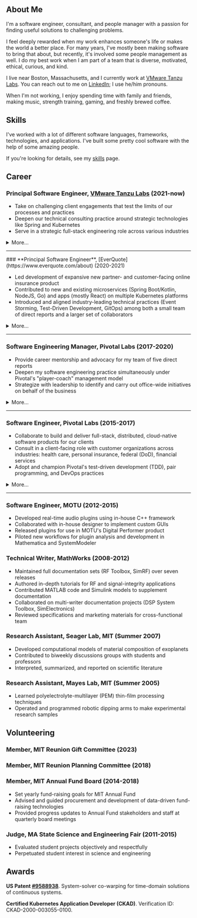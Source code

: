 ## About Me

I'm a software engineer, consultant, and people manager with a passion for finding useful solutions to challenging problems.

I feel deeply rewarded when my work enhances someone's life or makes the world a better place. For many years, I've mostly been making software to bring that about, but recently, it's involved some people management as well. I do my best work when I am part of a team that is diverse, motivated, ethical, curious, and kind.

I live near Boston, Massachusetts, and I currently work at [VMware Tanzu Labs](https://tanzu.vmware.com/tanzu). You can reach out to me on [LinkedIn](https://www.linkedin.com/in/tyson-mcnulty-611146b/); I use he/him pronouns.

When I'm not working, I enjoy spending time with family and friends, making music, strength training, gaming, and freshly brewed coffee.

## Skills

I've worked with a lot of different software languages, frameworks, technologies, and applications. I've built some pretty cool software with the help of some amazing people.

If you're looking for details, see my [skills](./skills.md) page.

## Career

### **Principal Software Engineer**, [VMware Tanzu Labs](https://tanzu.vmware.com/tanzu) (2021-now)

* Take on challenging client engagements that test the limits of our processes and practices
* Deepen our technical consulting practice around strategic technologies like Spring and Kubernetes
* Serve in a strategic full-stack engineering role across various industries

<details><summary><a style="cursor:pointer;">More...</a></summary>
<p>
It's felt like a homecoming returning to the Labs team. We've been navigating the challenges of the shift to hybrid work across the software industry. And, my time on the "product side" gave me new insights and appreciation for our clients' experiences. This time around, I have been staffed to projects in financial services, federal government, renewable energy, health care/wearables, large-scale retail, and international shipping.
</p>

<p>
Technology wise, I have broad full-stack exposure across many languages and frameworks, and expert-level skill with a handful of them. Sometimes, I'm staffed as a generalist, and my job is to identify the areas of a project that need the most help, and learn what I need to learn to make the most impactful improvements. Other times, I'm staffed as an expert in a core technology that's of use to the client, and I'm there to provide technical expertise and/or mentorship.
</p>

<p>
My role does not include people management this time around, but as a principal engineer, I tend to be used in more of a tactical or strategic role on engagements. Sometimes that means working closely with a dev team, like a tech lead, helping the team adopt practices that lead to long-term success. Other times, I'm consulting closer to the account level, helping our delivery teams chart a path to success with client leadership, or as a sort of software-architect-for-hire, helping to devise a high-level plan for large projects with several software delivery teams.
</p>
</details>
<hr>
### **Principal Software Engineer**, [EverQuote](https://www.everquote.com/about) (2020-2021)

* Led development of expansive new partner- and customer-facing online insurance product
* Contributed to new and existing microservices (Spring Boot/Kotlin, NodeJS, Go) and apps (mostly React) on multiple Kubernetes platforms
* Introduced and aligned industry-leading technical practices (Event Storming, Test-Driven Development, GitOps) among both a small team of direct reports and a larger set of collaborators

<details><summary><a style="cursor:pointer;">More...</a></summary>
<p>
At EverQuote, I got the chance delve deeply into the online advertising and insurance space. Upon arrival, I was put to work immediately to the task of bootstrapping a brand-new product with a very small team. I brought my "consulting toolkit" to bear, leaning especially on techniques for getting a newly formed team communicating effectively and producing useful software quickly. The product went live in production after 2-3 months of initial development, and was earning over $50K/day of revenue by the end of my tenure.
</p>

<p>
My job also included people management responsibilities. I had one direct report when hired, with plans to hire or reorg to add more to my team. The product team grew from about 3 people to 15-20, very few of whom reported directly to me, which created challenges of its own! After nine months, I had to make a decision on whether to see the project through to the next phase with a team of 6-7. Ultimately, I decided to return to consulting.
</p>
</details>
<hr>

### **Software Engineering Manager**, Pivotal Labs (2017-2020)

* Provide career mentorship and advocacy for my team of five direct reports
* Deepen my software engineering practice simultaneously under Pivotal's "player-coach" management model
* Strategize with leadership to identify and carry out office-wide initiatives on behalf of the business

<details><summary><a style="cursor:pointer;">More...</a></summary>
<p>
I took on the people manager role in an effort to make a stronger impact on the success of my office, and in doing so, I developed a new perspective on the operation of our business. A large part of people management at my level could be summarized as bridging our leadership's goals with the individual intentions and motivations of my reports. I have found that I'm able to produce such alignment best when I am able to practice candor, empathy, and trust on both sides of that bridge.
</p>

<p>
As a "P-level manager," I straddled the line between technical and organizational leadership. The role was about between roughly 75-90% engineering and 10-25% people management, depending on need. Maintaining my responsibilities as a contributor motivates me to a high degree, and I love that it keeps me attuned to the experiences of the majority of the office and to my reports.
</p>

</details>
<hr>

### **Software Engineer**, Pivotal Labs (2015-2017)

* Collaborate to build and deliver full-stack, distributed, cloud-native software products for our clients
* Consult in a client-facing role with customer organizations across industries: health care, personal insurance, federal (DoD), financial services
* Adopt and champion Pivotal's test-driven development (TDD), pair programming, and DevOps practices

<details><summary><a style="cursor:pointer;">More...</a></summary>
<p>
Becoming a software engineer at Pivotal Labs has been a profoundly transformative experience for me. At Labs, we espouse a very structured work methodology for its Labs teams: we aim to colocate 40 hours a week, pair program for 100% of our development time, and test-drive 100% of our code. Exceptions arise, but prove the rule--a deep understanding and commitment to Pivotal's engineering practices bring me and my teams product success time and time again.
</p>

<p>
Software engineering has been only one component of my role. We are client-facing consultants as well, driving constantly toward our their definition of success. Most of my project teams have been split 50/50 between Pivots and clients, and we prioritize pairing with our client's team members while we are onboarding them to our methodologies. As I have matured in my role, my daily project activities have become nearly 100% client-facing.
</p>
</details>
<hr>

### **Software Engineer**, MOTU (2012-2015)

* Developed real-time audio plugins using in-house C++ framework
* Collaborated with in-house designer to implement custom GUIs
* Released plugins for use in MOTU's Digital Performer product
* Piloted new workflows for plugin analysis and development in Mathematica and SystemModeler

### **Technical Writer**, MathWorks (2008-2012)
* Maintained full documentation sets (RF Toolbox, SimRF) over seven releases
* Authored in-depth tutorials for RF and signal-integrity applications
* Contributed MATLAB code and Simulink models to supplement documentation
* Collaborated on multi-writer documentation projects (DSP System Toolbox, SimElectronics)
* Reviewed specifications and marketing materials for cross-functional team

### **Research Assistant**, Seager Lab, MIT (Summer 2007)
* Developed computational models of material composition of exoplanets
* Contributed to biweekly discussions groups with students and professors
* Interpreted, summarized, and reported on scientific literature

### **Research Assistant**, Mayes Lab, MIT (Summer 2005)
* Learned polyelectrolyte-multilayer (PEM) thin-film processing techniques
* Operated and programmed robotic dipping arms to make experimental research samples

## Volunteering

### **Member**, MIT Reunion Gift Committee (2023)

### **Member**, MIT Reunion Planning Committee (2018)

### **Member**, MIT Annual Fund Board (2014-2018)

* Set yearly fund-raising goals for MIT Annual Fund
* Advised and guided procurement and development of data-driven fund-raising technologies
* Provided progress updates to Annual Fund stakeholders and staff at quarterly board meetings

### **Judge**, MA State Science and Engineering Fair (2011-2015)

* Evaluated student projects objectively and respectfully
* Perpetuated student interest in science and engineering

## Awards

**US Patent [#9588938](http://patft.uspto.gov/netacgi/nph-Parser?Sect1=PTO1&Sect2=HITOFF&d=PALL&p=1&u=%2Fnetahtml%2FPTO%2Fsrchnum.htm&r=1&f=G&l=50&s1=9588938.PN.&OS=PN/9588938&RS=PN/9588938)**. System-solver co-warping for time-domain solutions of continuous systems.

**Certified Kubernetes Application Developer (CKAD)**. Verification ID: CKAD-2000-003055-0100.

